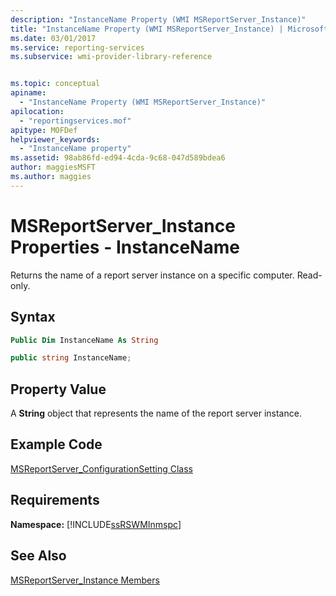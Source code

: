```yaml
---
description: "InstanceName Property (WMI MSReportServer_Instance)"
title: "InstanceName Property (WMI MSReportServer_Instance) | Microsoft Docs"
ms.date: 03/01/2017
ms.service: reporting-services
ms.subservice: wmi-provider-library-reference


ms.topic: conceptual
apiname: 
  - "InstanceName Property (WMI MSReportServer_Instance)"
apilocation: 
  - "reportingservices.mof"
apitype: MOFDef
helpviewer_keywords: 
  - "InstanceName property"
ms.assetid: 98ab86fd-ed94-4cda-9c68-047d589bdea6
author: maggiesMSFT
ms.author: maggies
---
```

# MSReportServer_Instance Properties - InstanceName
  Returns the name of a report server instance on a specific computer. Read-only.  
  
## Syntax  
  
```vb  
Public Dim InstanceName As String  
```  
  
```csharp  
public string InstanceName;  
```  
  
## Property Value  
 A **String** object that represents the name of the report server instance.  
  
## Example Code  
 [MSReportServer_ConfigurationSetting Class](../../reporting-services/wmi-provider-library-reference/msreportserver-configurationsetting-class.md)  
  
## Requirements  
 **Namespace:** [!INCLUDE[ssRSWMInmspc](../../includes/ssrswminmspc-md.md)]  
  
## See Also  
 [MSReportServer_Instance Members](../../reporting-services/wmi-provider-library-reference/msreportserver-instance-members.md)  
  
  
